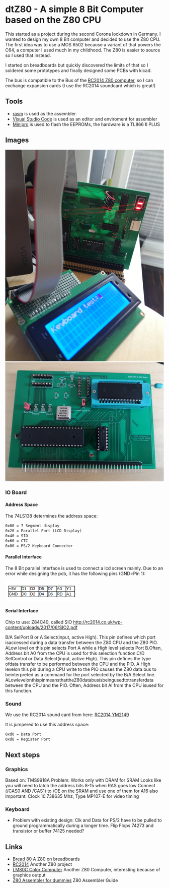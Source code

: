 # dtZ80 - A simple 8 Bit Computer based on the Z80 CPU

This started as a project during the second Corona lockdown in Germany.
I wanted to design my own 8 Bit computer and decided to use the Z80 CPU.
The first idea was to use a MOS 6502 because a variant of that powers the C64, a computer I used much in my childhood.
The Z80 is easier to source so I used that instead.

I started on breadboards but quickly discovered the limits of that so I soldered some prototypes and finally designed some PCBs with kicad.

The bus is compatible to the Bus of the [RC2014 Z80 computer](https://rc2014.co.uk/), so I can exchange expansion cards (I use the RC2014 soundcard which is great!)


## Tools
* [rasm](https://github.com/mkoloberdin/rasm) is used as the assembler.
* [Visual Studio Code](https://code.visualstudio.com/) is used as an editor and enviroment for assembler
* [Minipro](https://gitlab.com/DavidGriffith/minipro/) is used to flash the EEPROMs, the hardware is a TL866 II PLUS

## Images

![dtZ80](/images/dtZ80.jpg)
![CPU Card](/images/cpu-board.jpg)





### IO Board

#### Address Space
The 74LS138 determines the address space:

    0x00 = 7 Segment display
    0x20 = Parallel Port (LCD Display)
    0x40 = SIO
    0x60 = CTC
    0x80 = PS/2 Keyboard Connector

#### Parallel Interface
The 8 Bit parallel Interface is used to connect a lcd screen mainly. Due to an error while designing the pcb, it has the following pins (GND=Pin 1):

![Parallel Port](/images/parallel-port.png "Parallel Port")

#### Serial Interface
Chip to use: Z84C40, called SIO
http://rc2014.co.uk/wp-content/uploads/2017/06/SIO2.pdf

B/A SelPort B or A Select(input, active High). This pin defines which port isaccessed during a data transfer between the Z80 CPU and the Z80 PIO. ALow level on this pin selects Port A while a High level selects Port B.Often, Address bit A0 from the CPU is used for this selection function.C/D SelControl or Data Select(input, active High). This pin defines the type ofdata transfer to be performed between the CPU and the PIO. A High levelon this pin during a CPU write to the PIO causes the Z80 data bus to beinterpreted as a command for the port selected by the B/A Select line. ALowlevelonthispinmeansthattheZ80databusisbeingusedtotransferdata between the CPU and the PIO. Often, Address bit Al from the CPU isused for this function.


### Sound
We use the RC2014 sound card from here: [RC2014 YM2149](https://github.com/electrified/rc2014-ym2149)

It is jumpered to use this address space:

    0xd0 = Data Port
    0xd8 = Register Port



## Next steps
### Graphics
Based on: TMS9918A
Problem: Works only with DRAM for SRAM
Looks like you will need to latch the address bits 8-15 when RAS goes low
Connect (/CAS0 AND /CAS1) to /OE on the SRAM and use one of them for A16 also
Important: Clock 10.738635 Mhz, Type ‎MP107-E‎ for video timing


### Keyboard
* Problem with existing design: Clk and Data for PS/2 have to be pulled to ground programmatically during a longer time. Flip Flops 74273 and transistor or buffer 74125 needed?


## Links
* [Bread 80](https://bread80.com/) A Z80 on breadboards
* [RC2014](https://rc2014.co.uk/) Another Z80 project
* [LM80C Color Computer](https://hackaday.io/project/165246-lm80c-color-computer) Another Z80 Computer, interesting because of graphics output
* [Z80 Assembler for dummies](https://www.msx.org/wiki/Z80_Assembler_for_Dummies) Z80 Assembler Guide
